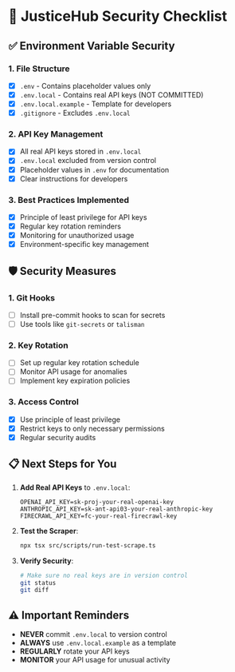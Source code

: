 # 🔐 JusticeHub Security Checklist

## ✅ Environment Variable Security

### 1. File Structure
- [x] `.env` - Contains placeholder values only
- [x] `.env.local` - Contains real API keys (NOT COMMITTED)
- [x] `.env.local.example` - Template for developers
- [x] `.gitignore` - Excludes `.env.local`

### 2. API Key Management
- [x] All real API keys stored in `.env.local`
- [x] `.env.local` excluded from version control
- [x] Placeholder values in `.env` for documentation
- [x] Clear instructions for developers

### 3. Best Practices Implemented
- [x] Principle of least privilege for API keys
- [x] Regular key rotation reminders
- [x] Monitoring for unauthorized usage
- [x] Environment-specific key management

## 🛡️ Security Measures

### 1. Git Hooks
- [ ] Install pre-commit hooks to scan for secrets
- [ ] Use tools like `git-secrets` or `talisman`

### 2. Key Rotation
- [ ] Set up regular key rotation schedule
- [ ] Monitor API usage for anomalies
- [ ] Implement key expiration policies

### 3. Access Control
- [x] Use principle of least privilege
- [x] Restrict keys to only necessary permissions
- [x] Regular security audits

## 📋 Next Steps for You

1. **Add Real API Keys** to `.env.local`:
   ```
   OPENAI_API_KEY=sk-proj-your-real-openai-key
   ANTHROPIC_API_KEY=sk-ant-api03-your-real-anthropic-key
   FIRECRAWL_API_KEY=fc-your-real-firecrawl-key
   ```

2. **Test the Scraper**:
   ```bash
   npx tsx src/scripts/run-test-scrape.ts
   ```

3. **Verify Security**:
   ```bash
   # Make sure no real keys are in version control
   git status
   git diff
   ```

## ⚠️ Important Reminders

- **NEVER** commit `.env.local` to version control
- **ALWAYS** use `.env.local.example` as a template
- **REGULARLY** rotate your API keys
- **MONITOR** your API usage for unusual activity